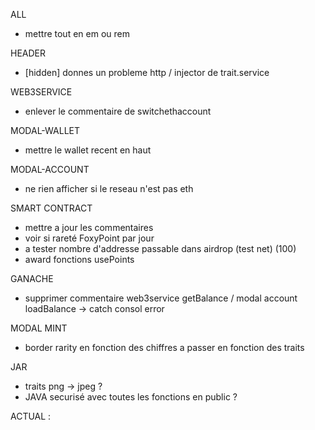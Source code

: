 ALL
- mettre tout en em ou rem

HEADER
- [hidden] donnes un probleme http / injector de trait.service

WEB3SERVICE
- enlever le commentaire de switchethaccount

MODAL-WALLET
- mettre le wallet recent en haut

MODAL-ACCOUNT
- ne rien afficher si le reseau n'est pas eth

SMART CONTRACT
- mettre a jour les commentaires
- voir si rareté FoxyPoint par jour
- a tester nombre d'addresse passable dans airdrop (test net) (100)
- award fonctions usePoints




GANACHE
- supprimer commentaire web3service getBalance / modal account loadBalance -> catch consol error

MODAL MINT
- border rarity en fonction des chiffres a passer en fonction des traits



JAR
- traits png -> jpeg ?
- JAVA securisé avec toutes les fonctions en public ?



ACTUAL :
